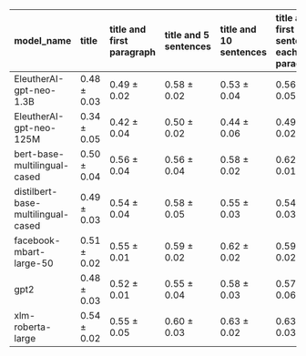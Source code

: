 | model_name                         | title           | title and first paragraph   | title and 5 sentences   | title and 10 sentences   | title and first sentence each paragraph   | raw text            |
|:-----------------------------------|:----------------|:----------------------------|:------------------------|:-------------------------|:------------------------------------------|:--------------------|
| EleutherAI-gpt-neo-1.3B            | 0.48 $\pm$ 0.03 | 0.49 $\pm$ 0.02             | 0.58 $\pm$ 0.02         | 0.53 $\pm$ 0.04          | 0.56 $\pm$ 0.05                           | 0.58 $\pm$ 0.05     |
| EleutherAI-gpt-neo-125M            | 0.34 $\pm$ 0.05 | 0.42 $\pm$ 0.04             | 0.50 $\pm$ 0.02         | 0.44 $\pm$ 0.06          | 0.49 $\pm$ 0.02                           | 0.50 $\pm$ 0.02     |
| bert-base-multilingual-cased       | 0.50 $\pm$ 0.04 | 0.56 $\pm$ 0.04             | 0.56 $\pm$ 0.04         | 0.58 $\pm$ 0.02          | 0.62 $\pm$ 0.01                           | 0.57 $\pm$ 0.04     |
| distilbert-base-multilingual-cased | 0.49 $\pm$ 0.03 | 0.54 $\pm$ 0.04             | 0.58 $\pm$ 0.05         | 0.55 $\pm$ 0.03          | 0.54 $\pm$ 0.03                           | 0.57 $\pm$ 0.03     |
| facebook-mbart-large-50            | 0.51 $\pm$ 0.02 | 0.55 $\pm$ 0.01             | 0.59 $\pm$ 0.02         | 0.62 $\pm$ 0.02          | 0.59 $\pm$ 0.02                           | 0.61 $\pm$ 0.05     |
| gpt2                               | 0.48 $\pm$ 0.03 | 0.52 $\pm$ 0.01             | 0.55 $\pm$ 0.04         | 0.58 $\pm$ 0.03          | 0.57 $\pm$ 0.06                           | 0.57 $\pm$ 0.04     |
| xlm-roberta-large                  | 0.54 $\pm$ 0.02 | 0.55 $\pm$ 0.05             | 0.60 $\pm$ 0.03         | 0.63 $\pm$ 0.02          | 0.63 $\pm$ 0.03                           | **0.69 $\pm$ 0.06** |